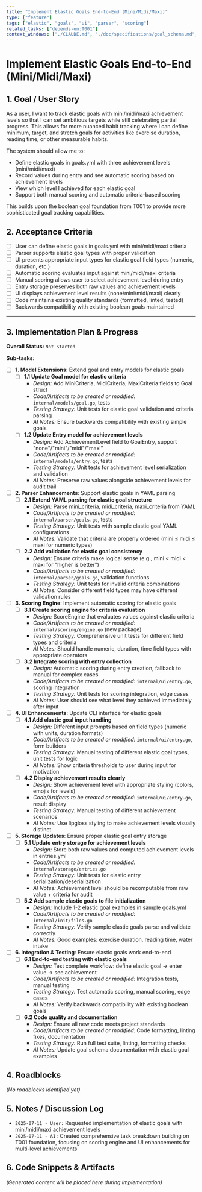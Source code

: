 ```yaml
---
title: "Implement Elastic Goals End-to-End (Mini/Midi/Maxi)"
type: ["feature"]
tags: ["elastic", "goals", "ui", "parser", "scoring"]
related_tasks: ["depends-on:T001"]
context_windows: ["./CLAUDE.md", "./doc/specifications/goal_schema.md", "./internal/models/*.go", "./internal/parser/*.go", "./internal/ui/*.go"]
---
```


# Implement Elastic Goals End-to-End (Mini/Midi/Maxi)

## 1. Goal / User Story

As a user, I want to track elastic goals with mini/midi/maxi achievement levels so that I can set ambitious targets while still celebrating partial progress. This allows for more nuanced habit tracking where I can define minimum, target, and stretch goals for activities like exercise duration, reading time, or other measurable habits.

The system should allow me to:
- Define elastic goals in goals.yml with three achievement levels (mini/midi/maxi)
- Record values during entry and see automatic scoring based on achievement levels
- View which level I achieved for each elastic goal
- Support both manual scoring and automatic criteria-based scoring

This builds upon the boolean goal foundation from T001 to provide more sophisticated goal tracking capabilities.

## 2. Acceptance Criteria

- [ ] User can define elastic goals in goals.yml with mini/midi/maxi criteria
- [ ] Parser supports elastic goal types with proper validation
- [ ] UI presents appropriate input types for elastic goal field types (numeric, duration, etc.)
- [ ] Automatic scoring evaluates input against mini/midi/maxi criteria
- [ ] Manual scoring allows user to select achievement level during entry
- [ ] Entry storage preserves both raw values and achievement levels
- [ ] UI displays achievement level results (none/mini/midi/maxi) clearly
- [ ] Code maintains existing quality standards (formatted, linted, tested)
- [ ] Backwards compatibility with existing boolean goals maintained

---
## 3. Implementation Plan & Progress

**Overall Status:** `Not Started`

**Sub-tasks:**

- [ ] **1. Model Extensions**: Extend goal and entry models for elastic goals
    - [ ] **1.1 Update Goal model for elastic criteria**
        - *Design:* Add MiniCriteria, MidiCriteria, MaxiCriteria fields to Goal struct
        - *Code/Artifacts to be created or modified:* `internal/models/goal.go`, tests
        - *Testing Strategy:* Unit tests for elastic goal validation and criteria parsing
        - *AI Notes:* Ensure backwards compatibility with existing simple goals
    - [ ] **1.2 Update Entry model for achievement levels**
        - *Design:* Add AchievementLevel field to GoalEntry, support "none"/"mini"/"midi"/"maxi"
        - *Code/Artifacts to be created or modified:* `internal/models/entry.go`, tests
        - *Testing Strategy:* Unit tests for achievement level serialization and validation
        - *AI Notes:* Preserve raw values alongside achievement levels for audit trail

- [ ] **2. Parser Enhancements**: Support elastic goals in YAML parsing
    - [ ] **2.1 Extend YAML parsing for elastic goal structure**
        - *Design:* Parse mini_criteria, midi_criteria, maxi_criteria from YAML
        - *Code/Artifacts to be created or modified:* `internal/parser/goals.go`, tests
        - *Testing Strategy:* Unit tests with sample elastic goal YAML configurations
        - *AI Notes:* Validate that criteria are properly ordered (mini ≤ midi ≤ maxi for numeric types)
    - [ ] **2.2 Add validation for elastic goal consistency**
        - *Design:* Ensure criteria make logical sense (e.g., mini < midi < maxi for "higher is better")
        - *Code/Artifacts to be created or modified:* `internal/parser/goals.go`, validation functions
        - *Testing Strategy:* Unit tests for invalid criteria combinations
        - *AI Notes:* Consider different field types may have different validation rules

- [ ] **3. Scoring Engine**: Implement automatic scoring for elastic goals
    - [ ] **3.1 Create scoring engine for criteria evaluation**
        - *Design:* ScoreEngine that evaluates values against elastic criteria
        - *Code/Artifacts to be created or modified:* `internal/scoring/engine.go` (new package)
        - *Testing Strategy:* Comprehensive unit tests for different field types and criteria
        - *AI Notes:* Should handle numeric, duration, time field types with appropriate operators
    - [ ] **3.2 Integrate scoring with entry collection**
        - *Design:* Automatic scoring during entry creation, fallback to manual for complex cases
        - *Code/Artifacts to be created or modified:* `internal/ui/entry.go`, scoring integration
        - *Testing Strategy:* Unit tests for scoring integration, edge cases
        - *AI Notes:* User should see what level they achieved immediately after input

- [ ] **4. UI Enhancements**: Update CLI interface for elastic goals
    - [ ] **4.1 Add elastic goal input handling**
        - *Design:* Different input prompts based on field types (numeric with units, duration formats)
        - *Code/Artifacts to be created or modified:* `internal/ui/entry.go`, form builders
        - *Testing Strategy:* Manual testing of different elastic goal types, unit tests for logic
        - *AI Notes:* Show criteria thresholds to user during input for motivation
    - [ ] **4.2 Display achievement results clearly**
        - *Design:* Show achievement level with appropriate styling (colors, emojis for levels)
        - *Code/Artifacts to be created or modified:* `internal/ui/entry.go`, result display
        - *Testing Strategy:* Manual testing of different achievement scenarios
        - *AI Notes:* Use lipgloss styling to make achievement levels visually distinct

- [ ] **5. Storage Updates**: Ensure proper elastic goal entry storage
    - [ ] **5.1 Update entry storage for achievement levels**
        - *Design:* Store both raw values and computed achievement levels in entries.yml
        - *Code/Artifacts to be created or modified:* `internal/storage/entries.go`
        - *Testing Strategy:* Unit tests for elastic entry serialization/deserialization
        - *AI Notes:* Achievement level should be recomputable from raw value + criteria for audit
    - [ ] **5.2 Add sample elastic goals to file initialization**
        - *Design:* Include 1-2 elastic goal examples in sample goals.yml
        - *Code/Artifacts to be created or modified:* `internal/init/files.go`
        - *Testing Strategy:* Verify sample elastic goals parse and validate correctly
        - *AI Notes:* Good examples: exercise duration, reading time, water intake

- [ ] **6. Integration & Testing**: Ensure elastic goals work end-to-end
    - [ ] **6.1 End-to-end testing with elastic goals**
        - *Design:* Test complete workflow: define elastic goal → enter value → see achievement
        - *Code/Artifacts to be created or modified:* Integration tests, manual testing
        - *Testing Strategy:* Test automatic scoring, manual scoring, edge cases
        - *AI Notes:* Verify backwards compatibility with existing boolean goals
    - [ ] **6.2 Code quality and documentation**
        - *Design:* Ensure all new code meets project standards
        - *Code/Artifacts to be created or modified:* Code formatting, linting fixes, documentation
        - *Testing Strategy:* Run full test suite, linting, formatting checks
        - *AI Notes:* Update goal schema documentation with elastic goal examples

## 4. Roadblocks

*(No roadblocks identified yet)*

## 5. Notes / Discussion Log

- `2025-07-11 - User:` Requested implementation of elastic goals with mini/midi/maxi achievement levels
- `2025-07-11 - AI:` Created comprehensive task breakdown building on T001 foundation, focusing on scoring engine and UI enhancements for multi-level achievements

## 6. Code Snippets & Artifacts 

*(Generated content will be placed here during implementation)*